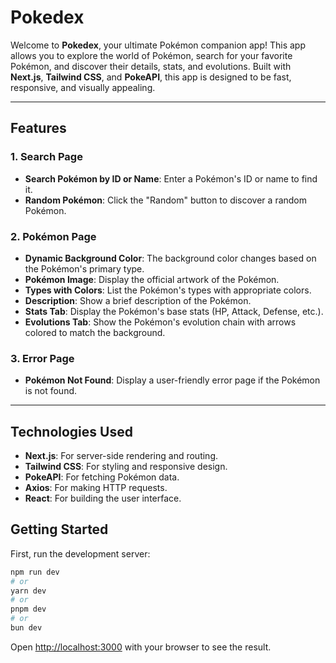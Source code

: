 # **Pokedex**

Welcome to **Pokedex**, your ultimate Pokémon companion app! This app allows you to explore the world of Pokémon, search for your favorite Pokémon, and discover their details, stats, and evolutions. Built with **Next.js**, **Tailwind CSS**, and **PokeAPI**, this app is designed to be fast, responsive, and visually appealing.

---

## **Features**

### **1. Search Page**

- **Search Pokémon by ID or Name**: Enter a Pokémon's ID or name to find it.
- **Random Pokémon**: Click the "Random" button to discover a random Pokémon.

### **2. Pokémon Page**

- **Dynamic Background Color**: The background color changes based on the Pokémon's primary type.
- **Pokémon Image**: Display the official artwork of the Pokémon.
- **Types with Colors**: List the Pokémon's types with appropriate colors.
- **Description**: Show a brief description of the Pokémon.
- **Stats Tab**: Display the Pokémon's base stats (HP, Attack, Defense, etc.).
- **Evolutions Tab**: Show the Pokémon's evolution chain with arrows colored to match the background.

### **3. Error Page**

- **Pokémon Not Found**: Display a user-friendly error page if the Pokémon is not found.

---

## **Technologies Used**

- **Next.js**: For server-side rendering and routing.
- **Tailwind CSS**: For styling and responsive design.
- **PokeAPI**: For fetching Pokémon data.
- **Axios**: For making HTTP requests.
- **React**: For building the user interface.

## Getting Started

First, run the development server:

```bash
npm run dev
# or
yarn dev
# or
pnpm dev
# or
bun dev
```

Open [http://localhost:3000](http://localhost:3000) with your browser to see the result.
